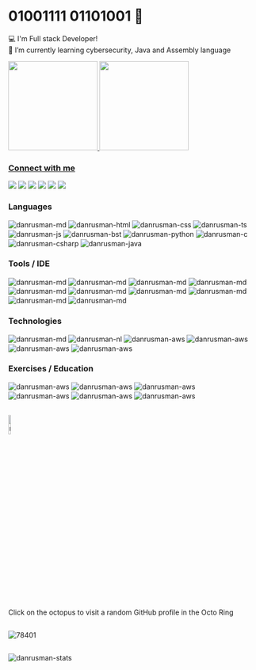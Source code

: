 
# 01001111 01101001 🤖

:computer: I'm Full stack Developer!</br>
🌱 I’m currently learning cybersecurity, Java and Assembly language</br>

<div>
  <a href="https://github.com/danrusman">
  <img height="180em" src="https://github-readme-stats.vercel.app/api?username=danrusman&show_icons=true&theme=dark&include_all_commits=true&count_private=true"/>
  <img height="180em" src="https://github-readme-stats.vercel.app/api/top-langs/?username=danrusman&layout=compact&langs_count=7&theme=dark"/>
</div>
  
  ### Connect with me
<div>
  <a href="https://www.linkedin.com/in/danrusman" target="_blank"><img src="https://img.shields.io/badge/-LinkedIn-%230077B5?style=for-the-badge&logo=linkedin&logoColor=white" target="_blank"></a>
  <a href="mailto:danrusmanr@gmail.com"><img src="https://img.shields.io/badge/-Gmail-%23333?style=for-the-badge&logo=gmail&logoColor=white" target="_blank"></a>
  <a href="mailto:danrusman@protonmail.com"><img src="https://img.shields.io/badge/ProtonMail-8B89CC?style=for-the-badge&logo=protonmail&logoColor=white" target="_blank"></a>
  <a href="https://discord.gg/2txMBuw3wJ" target="_blank"><img src="https://img.shields.io/badge/Discord-7289DA?style=for-the-badge&logo=discord&logoColor=white" target="_blank"></a> 
  <a href="https://github.com/danrusman" target="_blank"><img src="https://img.shields.io/badge/GitHub-100000?style=for-the-badge&logo=github&logoColor=white" target="_blank"></a>
  <a href="https://pt.stackoverflow.com/users/130228/danrusman" target="_blank"><img src="https://img.shields.io/badge/-Stackoverflow-FE7A16?style=for-the-badge&logo=stack-overflow&logoColor=white" target="_blank"></a>
</div>

 ### Languages
<div style="display: inline_block">
  <img align="center" alt="danrusman-md" src="https://img.shields.io/badge/Markdown-000000?style=for-the-badge&logo=markdown&logoColor=white">
  <img align="center" alt="danrusman-html" src="https://img.shields.io/badge/HTML5-E34F26?style=for-the-badge&logo=html5&logoColor=white">
  <img align="center" alt="danrusman-css" src="https://img.shields.io/badge/CSS3-1572B6?style=for-the-badge&logo=css3&logoColor=white">
  <img align="center" alt="danrusman-ts" src="https://img.shields.io/badge/TypeScript-007ACC?style=for-the-badge&logo=typescript&logoColor=white">
  <img align="center" alt="danrusman-js" src="https://img.shields.io/badge/JavaScript-323330?style=for-the-badge&logo=javascript&logoColor=F7DF1E">
  <img align="center" alt="danrusman-bst" src="https://img.shields.io/badge/Bootstrap-563D7C?style=for-the-badge&logo=bootstrap&logoColor=white">
  <img align="center" alt="danrusman-python" src="https://img.shields.io/badge/Python-14354C?style=for-the-badge&logo=python&logoColor=white">
  <img align="center" alt="danrusman-c" src="https://img.shields.io/badge/C-00599C?style=for-the-badge&logo=c&logoColor=white">
  <img align="center" alt="danrusman-csharp" src="https://img.shields.io/badge/C%23-239120?style=for-the-badge&logo=c-sharp&logoColor=white">
  <img align="center" alt="danrusman-java" src="https://img.shields.io/badge/Java-ED8B00?style=for-the-badge&logo=java&logoColor=white">

  ### Tools / IDE
  <img align="center" alt="danrusman-md" src="https://img.shields.io/badge/VSCode-2CA5E0?style=for-the-badge&logo=visualstudiocode&logoColor=white">
  <img align="center" alt="danrusman-md" src="https://img.shields.io/badge/Sublime-454545?style=for-the-badge&logo=sublimetext&logoColor=fe9900">
  <img align="center" alt="danrusman-md" src="https://img.shields.io/badge/Notepad%2B%2B-547a3a?style=for-the-badge&logo=notepadplusplus&logoColor=90E59A">
  <img align="center" alt="danrusman-md" src="https://img.shields.io/badge/Atom-66595C?style=for-the-badge&logo=atom&logoColor=fafffc">
  <img align="center" alt="danrusman-md" src="https://img.shields.io/badge/NetBeans-1B6AC6?style=for-the-badge&logo=apachenetbeanside&logoColor=white">
  <img align="center" alt="danrusman-md" src="https://img.shields.io/badge/Eclipse-2C2255?style=for-the-badge&logo=eclipseide&logoColor=f7941c">
  <img align="center" alt="danrusman-md" src="https://img.shields.io/badge/Microsoft%20SQL%20Server-CC2927?style=for-the-badge&logo=microsoftsqlserver&logoColor=black">
  <img align="center" alt="danrusman-md" src="https://img.shields.io/badge/PyCharm-000000?style=for-the-badge&logo=pycharm&logoColor=ffffff">
  <img align="center" alt="danrusman-md" src="https://img.shields.io/badge/IntelliJ%20IDEA-000000?style=for-the-badge&logo=intellijidea&logoColor=ffffff">
  <img align="center" alt="danrusman-md" src="https://img.shields.io/badge/Repl.it-667881?style=for-the-badge&logo=replit&logoColor=white">
 
  ### Technologies  
  <img align="center" alt="danrusman-md" src="https://img.shields.io/badge/Jira%20Software-0052CC?style=for-the-badge&logo=jirasoftware&logoColor=ffffff">
  <img align="center" alt="danrusman-nl" src="https://img.shields.io/badge/Netlify-00C7B7?style=for-the-badge&logo=netlify&logoColor=white">
  <img align="center" alt="danrusman-aws" src="https://img.shields.io/badge/Amazon_AWS-232F3E?style=for-the-badge&logo=amazon-aws&logoColor=white">
  <img align="center" alt="danrusman-aws" src="https://img.shields.io/badge/Git-413100?style=for-the-badge&logo=jirasoftware&logoColor=F05032">
  <img align="center" alt="danrusman-aws" src="https://img.shields.io/badge/github-100000?style=for-the-badge&logo=github&logoColor=white">
  <img align="center" alt="danrusman-aws" src="https://img.shields.io/badge/XAMPP-FB7A24?style=for-the-badge&logo=xampp&logoColor=ffffff">

  ### Exercises / Education
  <img align="center" alt="danrusman-aws" src="https://img.shields.io/badge/Codewars-272727?style=for-the-badge&logo=xampp&logoColor=B1361E">
  <img align="center" alt="danrusman-aws" src="https://img.shields.io/badge/Coursera-%230056D2.svg?style=for-the-badge&logo=Coursera&logoColor=white">
  <img align="center" alt="danrusman-aws" src="https://img.shields.io/badge/Codecademy-FFF0E5?style=for-the-badge&logo=codecademy&logoColor=1F243A">
  <img align="center" alt="danrusman-aws" src="https://img.shields.io/badge/KhanAcademy-%2314BF96.svg?style=for-the-badge&logo=KhanAcademy&logoColor=white">
  <img align="center" alt="danrusman-aws" src="https://img.shields.io/badge/Udemy-A435F0?style=for-the-badge&logo=Udemy&logoColor=white">
  <img align="center" alt="danrusman-aws" src="https://img.shields.io/badge/YouTube-%23FF0000.svg?style=for-the-badge&logo=YouTube&logoColor=white">
 
</div>

##
<tbody><tr>
    <td><a href="https://octo-ring.com/">
        <a href="https://octo-ring.com/p/danrusman/random">
        <img src="https://user-images.githubusercontent.com/54821932/135736208-2080cbbd-7e84-40fe-b69d-7d9d584635f1.png" width="10%" alt="random" align="top" title="random profile"></a>
        <br>
    </td></tr>
</tbody>
Click on the octopus to visit a random GitHub profile in the Octo Ring

##
  ![78401](https://user-images.githubusercontent.com/54821932/135723286-0e93a121-fce7-424e-9bad-d18c64b7468f.gif)
##
  
<div>
  <img align="center" alt="danrusman-stats" src="https://komarev.com/ghpvc/?username=danrusman&color=green">
</div>

  
  <!--
  <img align="center" alt="danrusman-HTML" height="30" width="40" src="https://raw.githubusercontent.com/devicons/devicon/master/icons/html5/html5-original.svg">
  <img align="center" alt="danrusman-CSS" height="30" width="40" src="https://raw.githubusercontent.com/devicons/devicon/master/icons/css3/css3-original.svg">
  <img align="center" alt="danrusman-Js" height="30" width="40" src="https://raw.githubusercontent.com/devicons/devicon/master/icons/javascript/javascript-plain.svg">
  <img align="center" alt="danrusman-Ts" height="30" width="40" src="https://raw.githubusercontent.com/devicons/devicon/master/icons/typescript/typescript-plain.svg">
  <img align="center" alt="danrusman-sqlserver" height="30" width="40" src="https://raw.githubusercontent.com/devicons/devicon/master/icons/microsoftsqlserver/microsoftsqlserver-plain.svg">
  <img align="center" alt="danrusman-Python" height="30" width="40" src="https://raw.githubusercontent.com/devicons/devicon/master/icons/python/python-original.svg">
  <img align="center" alt="danrusman-C" height="30" width="40" src="https://raw.githubusercontent.com/devicons/devicon/master/icons/c/c-original.svg">
  <img align="center" alt="danrusman-Csharp" height="30" width="40" src="https://raw.githubusercontent.com/devicons/devicon/master/icons/csharp/csharp-original.svg">
  <img align="center" alt="danrusman-Java" height="30" width="40" src="https://raw.githubusercontent.com/devicons/devicon/master/icons/java/java-original.svg">

<p align="left"> 
       <img src="https://komarev.com/ghpvc/?username=danrusman&label=Profile%20views&color=green&style=flat" alt="danrusman" /> 
</p>

-->
